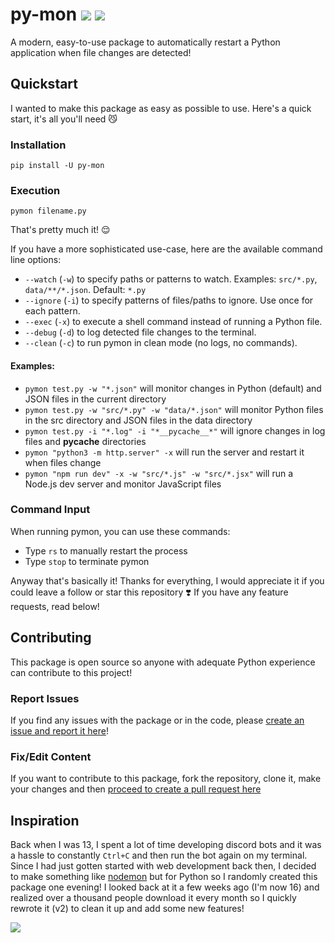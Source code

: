 # py-mon [![](https://img.shields.io/pypi/v/py-mon?color=3776AB&logo=python&style=for-the-badge)](https://pypi.org/project/py-mon/) [![](https://img.shields.io/pypi/dm/py-mon?color=3776AB&logo=python&style=for-the-badge)](https://pypi.org/project/py-mon/)
A modern, easy-to-use package to automatically restart a Python application when file changes are detected!

## Quickstart
I wanted to make this package as easy as possible to use. Here's a quick start, it's all you'll need 😼

### Installation
```
pip install -U py-mon
```
### Execution
```
pymon filename.py
```

That's pretty much it! 😌 

If you have a more sophisticated use-case, here are the available command line options:
- `--watch` (`-w`) to specify paths or patterns to watch. Examples: `src/*.py`, `data/**/*.json`. Default: `*.py`
- `--ignore` (`-i`) to specify patterns of files/paths to ignore. Use once for each pattern.
- `--exec` (`-x`) to execute a shell command instead of running a Python file.
- `--debug` (`-d`) to log detected file changes to the terminal.
- `--clean` (`-c`) to run pymon in clean mode (no logs, no commands).

#### Examples:
- `pymon test.py -w "*.json"` will monitor changes in Python (default) and JSON files in the current directory
- `pymon test.py -w "src/*.py" -w "data/*.json"` will monitor Python files in the src directory and JSON files in the data directory
- `pymon test.py -i "*.log" -i "*__pycache__*"` will ignore changes in log files and __pycache__ directories
- `pymon "python3 -m http.server" -x` will run the server and restart it when files change
- `pymon "npm run dev" -x -w "src/*.js" -w "src/*.jsx"` will run a Node.js dev server and monitor JavaScript files

### Command Input
When running pymon, you can use these commands:
- Type `rs` to manually restart the process
- Type `stop` to terminate pymon

Anyway that's basically it! Thanks for everything, I would appreciate it if you could leave a follow or star this repository ❣️ If you have any feature requests, read below!

## Contributing
This package is open source so anyone with adequate Python experience can contribute to this project!

### Report Issues
If you find any issues with the package or in the code, please [create an issue and report it here](https://github.com/kevinjosethomas/py-mon/issues)!

### Fix/Edit Content
If you want to contribute to this package, fork the repository, clone it, make your changes and then [proceed to create a pull request here](https://github.com/kevinjosethomas/py-mon/pulls)

## Inspiration
Back when I was 13, I spent a lot of time developing discord bots and it was a hassle to constantly `Ctrl+C` and then run the bot again on my terminal. Since I had just gotten started with web development back then, I decided to make something like  [nodemon](https://github.com/remy/nodemon) but for Python so I randomly created this package one evening! I looked back at it a few weeks ago (I'm now 16) and realized over a thousand people download it every month so I quickly rewrote it (v2) to clean it up and add some new features!

![](https://media1.tenor.com/images/5d6cd0c6b0a0ae3c193e766fb8f1ed1f/tenor.gif?itemid=14057131)
